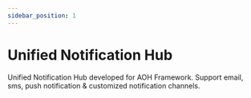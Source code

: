 ```yaml
---
sidebar_position: 1
---
```


# Unified Notification Hub

Unified Notification Hub developed for AOH Framework. Support email, sms, push notification & customized notification channels.